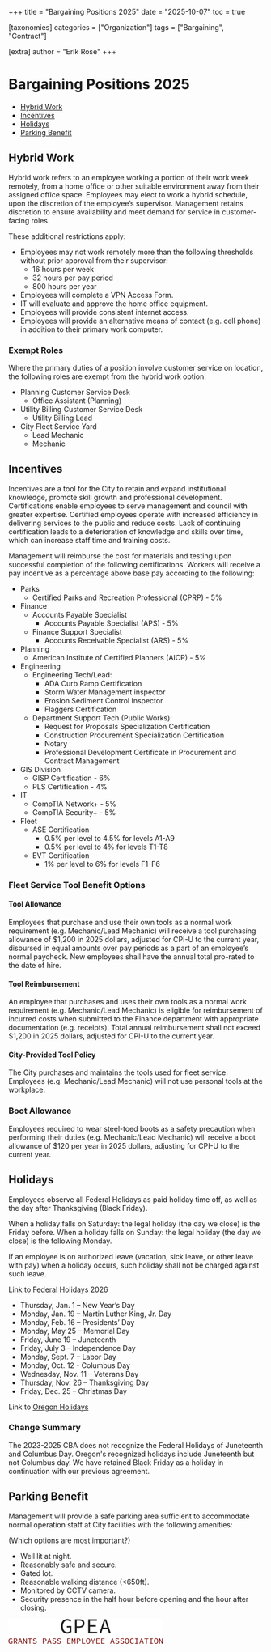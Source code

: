 +++
title = "Bargaining Positions 2025"
date = "2025-10-07"
toc = true

[taxonomies]
categories = ["Organization"]
tags = ["Bargaining", "Contract"]

[extra]
author = "Erik Rose"
+++

# Bargaining Positions 2025

- [Hybrid Work](#hybrid)
- [Incentives](#incentives)
- [Holidays](#holidays)
- [Parking Benefit](#parking)

## Hybrid Work<a id="hybrid"></a>

Hybrid work refers to an employee working a portion of their work week remotely, from a home office or other suitable environment away from their assigned office space. Employees may elect to work a hybrid schedule, upon the discretion of the employee’s supervisor. Management retains discretion to ensure availability and meet demand for service in customer-facing roles.

These additional restrictions apply:

- Employees may not work remotely more than the following thresholds without prior approval from their supervisor:
  - 16 hours per week
  - 32 hours per pay period
  - 800 hours per year
- Employees will complete a VPN Access Form.
- IT will evaluate and approve the home office equipment.
- Employees will provide consistent internet access.
- Employees will provide an alternative means of contact (e.g. cell phone) in addition to their primary work computer.

### Exempt Roles

Where the primary duties of a position involve customer service on location, the following roles are exempt from the hybrid work option:

- Planning Customer Service Desk
  - Office Assistant (Planning)
- Utility Billing Customer Service Desk
  - Utility Billing Lead
- City Fleet Service Yard
  - Lead Mechanic
  - Mechanic

## Incentives<a id="incentives"></a>

Incentives are a tool for the City to retain and expand institutional knowledge, promote skill growth and professional development. Certifications enable employees to serve management and council with greater expertise. Certified employees operate with increased efficiency in delivering services to the public and reduce costs. Lack of continuing certification leads to a deterioration of knowledge and skills over time, which can increase staff time and training costs.

Management will reimburse the cost for materials and testing upon successful completion of the following certifications. Workers will receive a pay incentive as a percentage above base pay according to the following:

- Parks
  - Certified Parks and Recreation Professional (CPRP) - 5%
- Finance
  - Accounts Payable Specialist
    - Accounts Payable Specialist (APS) - 5%
  - Finance Support Specialist
    - Accounts Receivable Specialist (ARS) - 5%
- Planning
  - American Institute of Certified Planners (AICP) - 5%
- Engineering
  - Engineering Tech/Lead:
    - ADA Curb Ramp Certification
    - Storm Water Management inspector
    - Erosion Sediment Control Inspector
    - Flaggers Certification
  - Department Support Tech (Public Works):
    - Request for Proposals Specialization Certification
    - Construction Procurement Specialization Certification
    - Notary
    - Professional Development Certificate in Procurement and Contract Management
- GIS Division
  - GISP Certification - 6%
  - PLS Certification - 4%
- IT
  - CompTIA Network+ - 5%
  - CompTIA Security+ - 5%
- Fleet
  - ASE Certification
    - 0.5% per level to 4.5% for levels A1-A9
    - 0.5% per level to 4% for levels T1-T8
  - EVT Certification
    - 1% per level to 6% for levels F1-F6

### Fleet Service Tool Benefit Options

#### Tool Allowance

Employees that purchase and use their own tools as a normal work requirement (e.g. Mechanic/Lead Mechanic) will receive a tool purchasing allowance of $1,200 in 2025 dollars, adjusted for CPI-U to the current year, disbursed in equal amounts over pay periods as a part of an employee’s normal paycheck. New employees shall have the annual total pro-rated to the date of hire.

#### Tool Reimbursement

An employee that purchases and uses their own tools as a normal work requirement (e.g. Mechanic/Lead Mechanic) is eligible for reimbursement of incurred costs when submitted to the Finance department with appropriate documentation (e.g. receipts). Total annual reimbursement shall not exceed $1,200 in 2025 dollars, adjusted for CPI-U to the current year.

#### City-Provided Tool Policy

The City purchases and maintains the tools used for fleet service. Employees (e.g. Mechanic/Lead Mechanic) will not use personal tools at the workplace.

### Boot Allowance

Employees required to wear steel-toed boots as a safety precaution when performing their duties (e.g. Mechanic/Lead Mechanic) will receive a boot allowance of $120 per year in 2025 dollars, adjusting for CPI-U to the current year.

## Holidays<a id="holidays"></a>

Employees observe all Federal Holidays as paid holiday time off, as well as the day after Thanksgiving (Black Friday).

When a holiday falls on Saturday: the legal holiday (the day we close) is the Friday before.
When a holiday falls on Sunday: the legal holiday (the day we close) is the following Monday.

If an employee is on authorized leave (vacation, sick leave, or other leave with pay) when a holiday occurs, such holiday shall not be charged against such leave.

Link to [Federal Holidays 2026](https://www.federalholidays.net/usa/federal-holidays-2026.html)

- Thursday, Jan. 1 – New Year’s Day
- Monday, Jan. 19 – Martin Luther King, Jr. Day
- Monday, Feb. 16 – Presidents’ Day
- Monday, May 25 – Memorial Day
- Friday, June 19 – Juneteenth
- Friday, July 3 – Independence Day
- Monday, Sept. 7 – Labor Day
- Monday, Oct. 12 - Columbus Day
- Wednesday, Nov. 11 – Veterans Day
- Thursday, Nov. 26 – Thanksgiving Day
- Friday, Dec. 25 – Christmas Day

Link to [Oregon Holidays](https://www.oregon.gov/wcb/Documents/announcements/observedholidays.pdf)

### Change Summary

The 2023-2025 CBA does not recognize the Federal Holidays of Juneteenth and Columbus Day. Oregon's recognized holidays include Juneteenth but not Columbus day. We have retained Black Friday as a holiday in continuation with our previous agreement.

## Parking Benefit<a id="parking"></a>

Management will provide a safe parking area sufficient to accommodate normal operation staff at City facilities with the following amenities:

(Which options are most important?)

- Well lit at night.
- Reasonably safe and secure.
- Gated lot.
- Reasonable walking distance (<650ft).
- Monitored by CCTV camera.
- Security presence in the half hour before opening and the hour after closing.

![GPEA logo](../content/gpea_logo.png)
